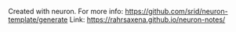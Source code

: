 
Created with neuron. For more info: <https://github.com/srid/neuron-template/generate>
Link: https://rahrsaxena.github.io/neuron-notes/



